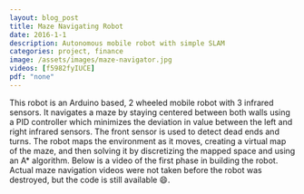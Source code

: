 ```yaml
---
layout: blog_post
title: Maze Navigating Robot
date: 2016-1-1
description: Autonomous mobile robot with simple SLAM
categories: project, finance
image: /assets/images/maze-navigator.jpg
videos: [f5982fyIUCE]
pdf: "none"
---
```


This robot is an Arduino based, 2 wheeled mobile robot with 3 infrared sensors. It navigates a maze by staying centered between both walls using a PID controller which minimizes the deviation in value between the left and right infrared sensors. The front sensor is used to detect dead ends and turns. The robot maps the environment as it moves, creating a virtual map of the maze, and then solving it by discretizing the mapped space and using an A* algorithm. Below is a video of the first phase in building the robot. Actual maze navigation videos were not taken before the robot was destroyed, but the code is still available 😄.